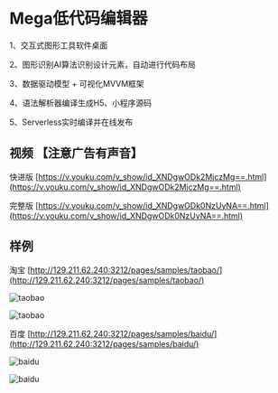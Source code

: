 

# Mega低代码编辑器

1、交互式图形工具软件桌面

2、图形识别AI算法识别设计元素，自动进行代码布局

3、数据驱动模型 + 可视化MVVM框架

4、语法解析器编译生成H5、小程序源码

5、Serverless实时编译并在线发布



## 视频 【注意广告有声音】

快进版  [https://v.youku.com/v_show/id_XNDgwODk2MjczMg==.html](https://v.youku.com/v_show/id_XNDgwODk2MjczMg==.html)

完整版  [https://v.youku.com/v_show/id_XNDgwODk0NzUyNA==.html](https://v.youku.com/v_show/id_XNDgwODk0NzUyNA==.html)



## 样例



淘宝 [http://129.211.62.240:3212/pages/samples/taobao/](http://129.211.62.240:3212/pages/samples/taobao/)

![taobao](http://129.211.62.240:3204/api/file/download/0/20200902/9231a5d0de8a/qrcode_taobao.jpeg)

![taobao](http://129.211.62.240:3204/api/file/download/0/20200902/43fc3f43dcb8/mega_taobao.jpeg)







百度 [http://129.211.62.240:3212/pages/samples/baidu/](http://129.211.62.240:3212/pages/samples/baidu/)



![baidu](http://129.211.62.240:3204/api/file/download/0/20200902/6afc5492fb6a/qrcode_baidu.jpeg)

![baidu](http://129.211.62.240:3204/api/file/download/0/20200902/875523291649/mega_baidu.jpeg)











